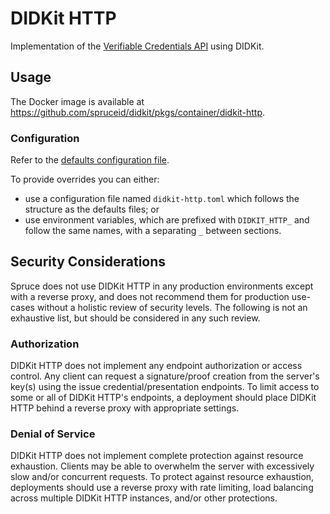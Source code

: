 # DIDKit HTTP

Implementation of the [Verifiable Credentials API](https://w3c-ccg.github.io/vc-api/)
using DIDKit.

## Usage

The Docker image is available at
https://github.com/spruceid/didkit/pkgs/container/didkit-http.

### Configuration

Refer to the [defaults configuration file](./defaults.toml).

To provide overrides you can either:
- use a configuration file named `didkit-http.toml` which follows the structure
  as the defaults files; or
- use environment variables, which are prefixed with `DIDKIT_HTTP_` and follow
  the same names, with a separating `_` between sections.

## Security Considerations

Spruce does not use DIDKit HTTP in any production environments except with a reverse proxy, and does not recommend them for production use-cases without a holistic review of security levels.  The following is not an exhaustive list, but should be considered in any such review.

### Authorization

DIDKit HTTP does not implement any endpoint authorization or access control. Any client can request a signature/proof creation from the server's key(s) using the issue credential/presentation endpoints. To limit access to some or all of DIDKit HTTP's endpoints, a deployment should place DIDKit HTTP behind a reverse proxy with appropriate settings.

### Denial of Service

DIDKit HTTP does not implement complete protection against resource exhaustion. Clients may be able to overwhelm the server with excessively slow and/or concurrent requests. To protect against resource exhaustion, deployments should use a reverse proxy with rate limiting, load balancing across multiple DIDKit HTTP instances, and/or other protections.

[did-http]: https://w3c-ccg.github.io/did-resolution/#bindings-https
[vc-api]: https://w3c-ccg.github.io/vc-api/
[vc-http-api-0.0.1]: https://github.com/w3c-ccg/vc-api/pull/72
[did-resolution-https-binding]: https://w3c-ccg.github.io/did-resolution/#bindings-https
